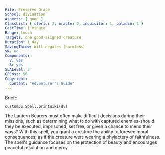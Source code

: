 ```yaml
---
File: Preserve Grace
School: divination
Aspects: [ good ]
ClassList: { cleric: 2, oracle: 2, inquisitor: 1, paladin: 1 }
CastTime: 1 minute
Range: touch
Targets: one good-aligned creature
Duration: 1 day
SavingThrow: Will negates (harmless)
SR: no
Components:
  V: yes
  S: yes
SLALevel: 2
GPCost: 50
Copyright:
  Content: "Adventurer's Guide"
---
```

Brief:: 

```dataviewjs
customJS.Spell.printWiki(dv)
```

The Lantern Bearers must often make difficult decisions during their missions, such as determining what to do with captured enemies-should they be executed, imprisoned, set free, or given a chance to mend their ways? With this spell, you grant a creature the ability to foresee moral consequences, as if the creature were wearing a phylactery of faithfulness. The spell's guidance focuses on the protection of beauty and encourages peaceful resolution and mercy.
